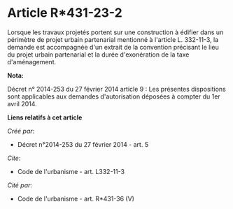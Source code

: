 # Article R*431-23-2

Lorsque les travaux projetés portent sur une construction à édifier dans un périmètre de projet urbain partenarial mentionné
à l'article L. 332-11-3, la demande est accompagnée d'un extrait de la convention précisant le lieu du projet urbain
partenarial et la durée d'exonération de la taxe d'aménagement.

**Nota:**

Décret n° 2014-253 du 27 février 2014 article 9 : Les présentes dispositions sont applicables aux demandes d'autorisation
déposées à compter du 1er avril 2014.

**Liens relatifs à cet article**

_Créé par_:

  - Décret n°2014-253 du 27 février 2014 - art. 5

_Cite_:

  - Code de l'urbanisme - art. L332-11-3

_Cité par_:

  - Code de l'urbanisme - art. R*431-36 (V)
